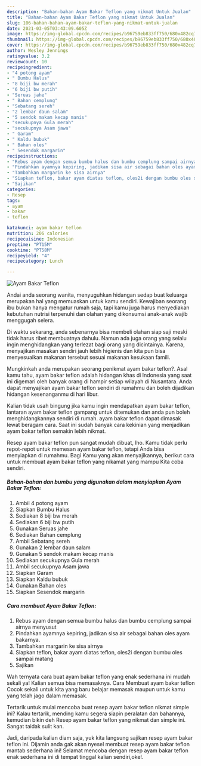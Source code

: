 ```yaml
---
description: "Bahan-bahan Ayam Bakar Teflon yang nikmat Untuk Jualan"
title: "Bahan-bahan Ayam Bakar Teflon yang nikmat Untuk Jualan"
slug: 106-bahan-bahan-ayam-bakar-teflon-yang-nikmat-untuk-jualan
date: 2021-03-05T03:43:09.605Z
image: https://img-global.cpcdn.com/recipes/b96759eb833ff750/680x482cq70/ayam-bakar-teflon-foto-resep-utama.jpg
thumbnail: https://img-global.cpcdn.com/recipes/b96759eb833ff750/680x482cq70/ayam-bakar-teflon-foto-resep-utama.jpg
cover: https://img-global.cpcdn.com/recipes/b96759eb833ff750/680x482cq70/ayam-bakar-teflon-foto-resep-utama.jpg
author: Wesley Jennings
ratingvalue: 3.2
reviewcount: 10
recipeingredient:
- "4 potong ayam"
- " Bumbu Halus"
- "8 biji bw merah"
- "6 biji bw putih"
- "Seruas jahe"
- " Bahan cemplung"
- "Sebatang sereh"
- "2 lembar daun salam"
- "5 sendok makam kecap manis"
- "secukupnya Gula merah"
- "secukupnya Asam jawa"
- " Garam"
- " Kaldu bubuk"
- " Bahan oles"
- " Sesendok margarin"
recipeinstructions:
- "Rebus ayam dengan semua bumbu halus dan bumbu cemplung sampai airnya menyusut"
- "Pindahkan ayamnya kepiring, jadikan sisa air sebagai bahan oles ayam bakarnya."
- "Tambahkan margarin ke sisa airnya"
- "Siapkan teflon, bakar ayam diatas teflon, oles2i dengan bumbu oles sampai matang"
- "Sajikan"
categories:
- Resep
tags:
- ayam
- bakar
- teflon

katakunci: ayam bakar teflon 
nutrition: 206 calories
recipecuisine: Indonesian
preptime: "PT15M"
cooktime: "PT58M"
recipeyield: "4"
recipecategory: Lunch

---
```



![Ayam Bakar Teflon](https://img-global.cpcdn.com/recipes/b96759eb833ff750/680x482cq70/ayam-bakar-teflon-foto-resep-utama.jpg)

Andai anda seorang wanita, menyuguhkan hidangan sedap buat keluarga merupakan hal yang memuaskan untuk kamu sendiri. Kewajiban seorang ibu bukan hanya mengatur rumah saja, tapi kamu juga harus menyediakan kebutuhan nutrisi terpenuhi dan olahan yang dikonsumsi anak-anak wajib menggugah selera.

Di waktu  sekarang, anda sebenarnya bisa membeli olahan siap saji meski tidak harus ribet membuatnya dahulu. Namun ada juga orang yang selalu ingin menghidangkan yang terlezat bagi orang yang dicintainya. Karena, menyajikan masakan sendiri jauh lebih higienis dan kita pun bisa menyesuaikan makanan tersebut sesuai makanan kesukaan famili. 



Mungkinkah anda merupakan seorang penikmat ayam bakar teflon?. Asal kamu tahu, ayam bakar teflon adalah hidangan khas di Indonesia yang saat ini digemari oleh banyak orang di hampir setiap wilayah di Nusantara. Anda dapat menyajikan ayam bakar teflon sendiri di rumahmu dan boleh dijadikan hidangan kesenanganmu di hari libur.

Kalian tidak usah bingung jika kamu ingin mendapatkan ayam bakar teflon, lantaran ayam bakar teflon gampang untuk ditemukan dan anda pun boleh menghidangkannya sendiri di rumah. ayam bakar teflon dapat dimasak lewat beragam cara. Saat ini sudah banyak cara kekinian yang menjadikan ayam bakar teflon semakin lebih nikmat.

Resep ayam bakar teflon pun sangat mudah dibuat, lho. Kamu tidak perlu repot-repot untuk memesan ayam bakar teflon, tetapi Anda bisa menyiapkan di rumahmu. Bagi Kamu yang akan menyajikannya, berikut cara untuk membuat ayam bakar teflon yang nikamat yang mampu Kita coba sendiri.

<!--inarticleads1-->

##### Bahan-bahan dan bumbu yang digunakan dalam menyiapkan Ayam Bakar Teflon:

1. Ambil 4 potong ayam
1. Siapkan  Bumbu Halus
1. Sediakan 8 biji bw merah
1. Sediakan 6 biji bw putih
1. Gunakan Seruas jahe
1. Sediakan  Bahan cemplung
1. Ambil Sebatang sereh
1. Gunakan 2 lembar daun salam
1. Gunakan 5 sendok makam kecap manis
1. Sediakan secukupnya Gula merah
1. Ambil secukupnya Asam jawa
1. Siapkan  Garam
1. Siapkan  Kaldu bubuk
1. Gunakan  Bahan oles
1. Siapkan  Sesendok margarin




<!--inarticleads2-->

##### Cara membuat Ayam Bakar Teflon:

1. Rebus ayam dengan semua bumbu halus dan bumbu cemplung sampai airnya menyusut
1. Pindahkan ayamnya kepiring, jadikan sisa air sebagai bahan oles ayam bakarnya.
1. Tambahkan margarin ke sisa airnya
1. Siapkan teflon, bakar ayam diatas teflon, oles2i dengan bumbu oles sampai matang
1. Sajikan




Wah ternyata cara buat ayam bakar teflon yang enak sederhana ini mudah sekali ya! Kalian semua bisa memasaknya. Cara Membuat ayam bakar teflon Cocok sekali untuk kita yang baru belajar memasak maupun untuk kamu yang telah jago dalam memasak.

Tertarik untuk mulai mencoba buat resep ayam bakar teflon nikmat simple ini? Kalau tertarik, mending kamu segera siapin peralatan dan bahannya, kemudian bikin deh Resep ayam bakar teflon yang nikmat dan simple ini. Sangat taidak sulit kan. 

Jadi, daripada kalian diam saja, yuk kita langsung sajikan resep ayam bakar teflon ini. Dijamin anda gak akan nyesel membuat resep ayam bakar teflon mantab sederhana ini! Selamat mencoba dengan resep ayam bakar teflon enak sederhana ini di tempat tinggal kalian sendiri,oke!.


